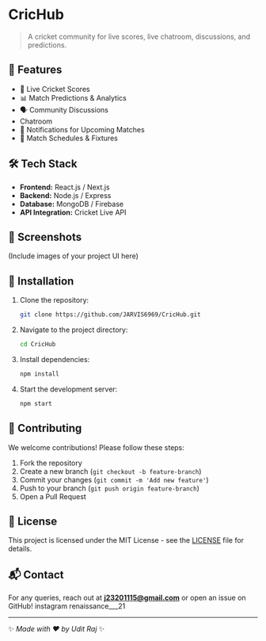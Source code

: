 # CricHub

> A cricket community for live scores, live chatroom, discussions, and predictions.

## 🚀 Features
- 🏏 Live Cricket Scores
- 📊 Match Predictions & Analytics
- 🗣 Community Discussions
- Chatroom
- 🔔 Notifications for Upcoming Matches
- 📅 Match Schedules & Fixtures

## 🛠 Tech Stack
- **Frontend:** React.js / Next.js
- **Backend:** Node.js / Express
- **Database:** MongoDB / Firebase
- **API Integration:** Cricket Live API

## 📸 Screenshots
(Include images of your project UI here)

## 🔧 Installation
1. Clone the repository:
   ```sh
   git clone https://github.com/JARVIS6969/CricHub.git
   ```
2. Navigate to the project directory:
   ```sh
   cd CricHub
   ```
3. Install dependencies:
   ```sh
   npm install
   ```
4. Start the development server:
   ```sh
   npm start
   ```

## 🤝 Contributing
We welcome contributions! Please follow these steps: 
1. Fork the repository 
2. Create a new branch (`git checkout -b feature-branch`)
3. Commit your changes (`git commit -m 'Add new feature'`)
4. Push to your branch (`git push origin feature-branch`)
5. Open a Pull Request 

## 📜 License
This project is licensed under the MIT License - see the [LICENSE](./license) file for details.

## 📬 Contact
For any queries, reach out at **j23201115@gmail.com** or open an issue on GitHub!
instagram renaissance___21

---

✨ _Made with ❤️ by Udit Raj_ ✨

